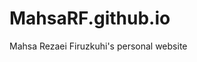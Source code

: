 # MahsaRF.github.io
Mahsa Rezaei Firuzkuhi's personal website

<script src="https://platform.linkedin.com/badges/js/profile.js" async defer type="text/javascript"></script>
